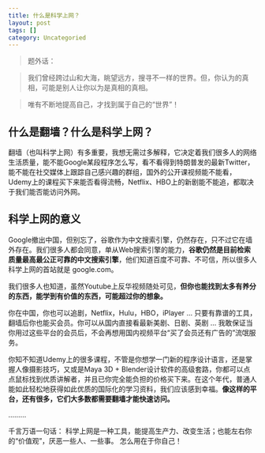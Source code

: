```yaml
---
title: 什么是科学上网？
layout: post
tags: []
category: Uncategoried
---
```

> 题外话：

> 我们曾经跨过山和大海，眺望远方，搜寻不一样的世界。但，你认为的真相，可能是别人让你以为是真相的真相。

> 唯有不断地提高自己，才找到属于自己的“世界”！


## 什么是翻墙？什么是科学上网？

翻墙（也叫科学上网）有多重要，我想无需过多解释，它决定着我们很多人的网络生活质量，能不能Google某段程序怎么写，看不看得到特朗普发的最新Twitter，能不能在社交媒体上跟踪自己感兴趣的群组，国外的公开课视频能不能看，Udemy上的课程买下来能否看得流畅，Netflix、HBO上的新剧能不能追，都取决于我们能否能访问外网。

## 科学上网的意义

Google撤出中国，但别忘了，谷歌作为中文搜索引擎，仍然存在，只不过它在墙外存在。我们很多人都会同意，单从Web搜索引擎的能力，**谷歌仍然是目前检索质量最高最公正可靠的中文搜索引擎**，他们知道百度不可靠、不可信，所以很多人科学上网的首站就是 google.com。

我们很多人也知道，虽然Youtube上反华视频随处可见，**但你也能找到太多有养分的东西，能学到有价值的东西，可能超过你的想象。**

你在中国，你也可以追剧，Netflix，Hulu，HBO，iPlayer … 只要有靠谱的工具，翻墙后你也能买会员。你可以从国内直接看最新美剧、日剧、英剧 … 我敢保证当你用过这些平台的会员后，不会再想用国内视频平台“买了会员还有广告的”流氓服务。

你知不知道Udemy上的很多课程，不管是你想学一门新的程序设计语言，还是掌握人像摄影技巧，又或是Maya 3D + Blender设计软件的高级套路，你都可以点点鼠标找到优质讲解者，并且已你完全能负担的价格买下来。在这个年代，普通人能如此轻松地获得如此优质的国际化的学习资料，我们应该感到幸福。**像这样的平台，还有很多，它们大多数都需要翻墙才能快速访问。**

………

千言万语一句话： 科学上网是一种工具，能提高生产力、改变生活；也能左右你的“价值观”，厌恶一些人、一些事。 怎么用在于你自己！